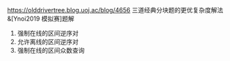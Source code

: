 https://olddrivertree.blog.uoj.ac/blog/4656
三道经典分块题的更优复杂度解法&[Ynoi2019 模拟赛]题解

1. 强制在线的区间逆序对
2. 允许离线的区间逆序对
3. 强制在线的区间众数查询
